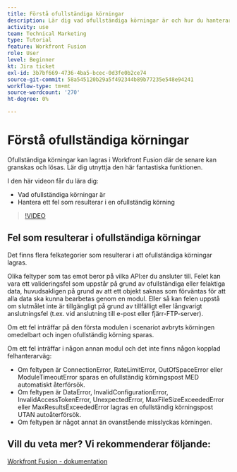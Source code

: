 ```yaml
---
title: Förstå ofullständiga körningar
description: Lär dig vad ofullständiga körningar är och hur du hanterar ett fel som resulterar i en ofullständig körning i [!DNL Adobe Workfront Fusion].
activity: use
team: Technical Marketing
type: Tutorial
feature: Workfront Fusion
role: User
level: Beginner
kt: Jira ticket
exl-id: 3b7bf669-4736-4ba5-bcec-0d3fe0b2ce74
source-git-commit: 58a545120b29a5f492344b89b77235e548e94241
workflow-type: tm+mt
source-wordcount: '270'
ht-degree: 0%

---
```


# Förstå ofullständiga körningar

Ofullständiga körningar kan lagras i Workfront Fusion där de senare kan granskas och lösas. Lär dig utnyttja den här fantastiska funktionen.

I den här videon får du lära dig:

* Vad ofullständiga körningar är
* Hantera ett fel som resulterar i en ofullständig körning

>[!VIDEO](https://video.tv.adobe.com/v/335307/?quality=12)

## Fel som resulterar i ofullständiga körningar

Det finns flera felkategorier som resulterar i att ofullständiga körningar lagras.

Olika feltyper som tas emot beror på vilka API:er du ansluter till. Felet kan vara ett valideringsfel som uppstår på grund av ofullständiga eller felaktiga data, huvudsakligen på grund av att ett objekt saknas som förväntas för att alla data ska kunna bearbetas genom en modul. Eller så kan felen uppstå om slutmålet inte är tillgängligt på grund av tillfälligt eller långvarigt anslutningsfel (t.ex. vid anslutning till e-post eller fjärr-FTP-server).

Om ett fel inträffar på den första modulen i scenariot avbryts körningen omedelbart och ingen ofullständig körning sparas.

Om ett fel inträffar i någon annan modul och det inte finns någon kopplad felhanterarväg:

* Om feltypen är ConnectionError, RateLimitError, OutOfSpaceError eller ModuleTimeoutError sparas en ofullständig körningspost MED automatiskt återförsök.
* Om feltypen är DataError, InvalidConfigurationError, InvalidAccessTokenError, UnexpectedError, MaxFileSizeExceededError eller MaxResultsExceededError lagras en ofullständig körningspost UTAN autoåterförsök.
* Om feltypen är något annat än ovanstående misslyckas körningen.

## Vill du veta mer? Vi rekommenderar följande:

[Workfront Fusion - dokumentation](https://experienceleague.adobe.com/docs/workfront/using/adobe-workfront-fusion/workfront-fusion-2.html?lang=en)
